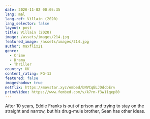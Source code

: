 ```yaml
---
date: 2020-11-02 00:05:35
lang: mal
lang-ref: Villain (2020)
lang_selector: false
layout: post
title: Villain (2020)
image: /assets/images/214.jpg
featured_image: /assets/images/214.jpg
author: maxflix21
genre:
  - Crime
  - Drama
  - Thriller
country: UK
content_rating: PG-13
featured: false
imageshadow: true
netflix: https://movstar.xyz/embed/bNVCqELJDdcbErv
primeVideo: https://www.fembed.com/v/k7rn-f3w11qep80
---
```

After 10 years, Eddie Franks is out of prison and trying to stay on the straight and narrow, but his drug-mule brother, Sean has other ideas.